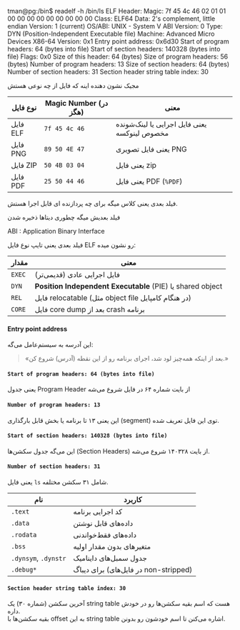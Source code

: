 

tman@pg:/bin$ readelf -h /bin/ls
ELF Header:
  Magic:   7f 45 4c 46 02 01 01 00 00 00 00 00 00 00 00 00
  Class:                             ELF64
  Data:                              2's complement, little endian
  Version:                           1 (current)
  OS/ABI:                            UNIX - System V
  ABI Version:                       0
  Type:                              DYN (Position-Independent Executable file)
  Machine:                           Advanced Micro Devices X86-64
  Version:                           0x1
  Entry point address:               0x6d30
  Start of program headers:          64 (bytes into file)
  Start of section headers:          140328 (bytes into file)
  Flags:                             0x0
  Size of this header:               64 (bytes)
  Size of program headers:           56 (bytes)
  Number of program headers:         13
  Size of section headers:           64 (bytes)
  Number of section headers:         31
  Section header string table index: 30

مجیک نشون دهنده اینه که فایل از چه نوعی هستش

| نوع فایل | Magic Number (در هگز) | معنی                                         |
| -------- | --------------------- | -------------------------------------------- |
| فایل ELF | `7f 45 4c 46`         | یعنی فایل اجرایی یا لینک‌شونده مخصوص لینوکسه |
| فایل PNG | `89 50 4E 47`         | یعنی فایل تصویری PNG                         |
| فایل ZIP | `50 4B 03 04`         | یعنی فایل zip                                |
| فایل PDF | `25 50 44 46`         | یعنی فایل PDF (`%PDF`)                       |

فیلد بعدی یعنی کلاس میگه برای چه پردازنده ای قابل اجرا هستش.

فیلد بعدیش میگه چطوری دیتاها ذخیره شدن 


ABI : Application Binary Interface

فیلد بعدی یعنی تایپ نوع فایل ELF رو نشون میده:

|مقدار|معنی|
|---|---|
|`EXEC`|فایل اجرایی عادی (قدیمی‌تر)|
|`DYN`|**Position Independent Executable** (PIE) یا shared object|
|`REL`|فایل relocatable (مثل object file در هنگام کامپایل)|
|`CORE`|فایل core dump بعد از crash برنامه|


#### Entry point address
  این آدرسه به سیستم‌عامل می‌گه:
> «بعد از اینکه همه‌چیز لود شد، اجرای برنامه رو از این نقطه (آدرس) شروع کن.»



#### `Start of program headers: 64 (bytes into file)`

یعنی جدول Program Header از بایت شماره ۶۴ در فایل شروع می‌شه


#### `Number of program headers: 13`

این یعنی ۱۳ تا برنامه یا بخش قابل بارگذاری (segment) توی این فایل تعریف شده.


#### `Start of section headers: 140328 (bytes into file)`

این می‌گه جدول سکشن‌ها (Section Headers) از بایت ۱۴۰۳۲۸ شروع می‌شه.



#### `Number of section headers: 31`

یعنی فایل `ls` شامل ۳۱ سکشن مختلفه.


|نام|کاربرد|
|---|---|
|`.text`|کد اجرایی برنامه|
|`.data`|داده‌های قابل نوشتن|
|`.rodata`|داده‌های فقط‌خواندنی|
|`.bss`|متغیرهای بدون مقدار اولیه|
|`.dynsym`, `.dynstr`|جدول سمبل‌های داینامیک|
|`.debug*`|برای دیباگ (در فایل‌های non-stripped)|


#### `Section header string table index: 30`

آخرین سکشن (شماره ۳۰) یک string table هست که اسم بقیه سکشن‌ها رو در خودش داره.  
بقیه سکشن‌ها با offset به این string table اشاره می‌کنن تا اسم خودشون رو بدونن.